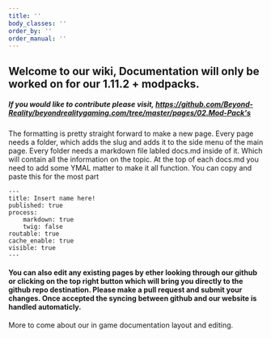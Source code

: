 ```yaml
---
title: ''
body_classes: ''
order_by: ''
order_manual: ''
---
```


## Welcome to our wiki, Documentation will only be worked on for our 1.11.2 + modpacks.

##### If you would like to contribute please visit, https://github.com/Beyond-Reality/beyondrealitygaming.com/tree/master/pages/02.Mod-Pack's

The formatting is pretty straight forward to make a new page. Every page needs a folder, which adds the slug and adds it to the side menu of the main page. Every folder needs a markdown file labled docs.md inside of it. Which will contain all the information on the topic. At the top of each docs.md you need to add some YMAL matter to make it all function. 
You can copy and paste this for the most part 
```
---
title: Insert name here!
published: true
process:
    markdown: true
    twig: false
routable: true
cache_enable: true
visible: true
---
```
#### You can also edit any existing pages by ether looking through our github or clicking on the top right button which will bring you directly to the github repo destination. Please make a pull request and submit your changes. Once accepted the syncing between github and our website is handled automaticly.

More to come about our in game documentation layout and editing.
